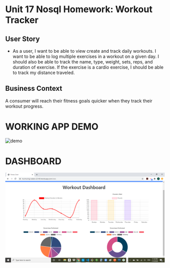 # Unit 17 Nosql Homework: Workout Tracker

## User Story

* As a user, I want to be able to view create and track daily workouts. I want to be able to log multiple exercises in a workout on a given day. I should also be able to track the name, type, weight, sets, reps, and duration of exercise. If the exercise is a cardio exercise, I should be able to track my distance traveled.

## Business Context

A consumer will reach their fitness goals quicker when they track their workout progress.

# WORKING APP DEMO
![demo](./demo.gif)

# DASHBOARD
![Image](https://github.com/jpah2020/FitnessTracker/blob/main/Screenshot%20(47).png)


